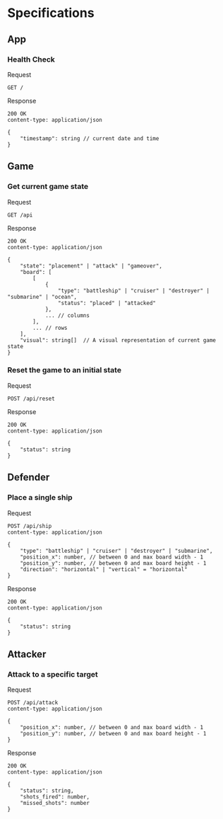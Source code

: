 # Specifications

## App

### Health Check

Request

```
GET /
```

Response

```
200 OK
content-type: application/json

{
    "timestamp": string // current date and time
}
```


## Game

### Get current game state

Request

```
GET /api
```

Response

```
200 OK
content-type: application/json

{
    "state": "placement" | "attack" | "gameover",
    "board": [
        [
            {
                "type": "battleship" | "cruiser" | "destroyer" | "submarine" | "ocean",
                "status": "placed" | "attacked"
            },
            ... // columns
        ],
        ... // rows
    ],
    "visual": string[]  // A visual representation of current game state
}
```

### Reset the game to an initial state

Request

```
POST /api/reset
```

Response

```
200 OK
content-type: application/json

{
    "status": string
}
```


## Defender

### Place a single ship

Request

```
POST /api/ship
content-type: application/json

{
    "type": "battleship" | "cruiser" | "destroyer" | "submarine",
    "position_x": number, // between 0 and max board width - 1
    "position_y": number, // between 0 and max board height - 1
    "direction": "horizontal" | "vertical" = "horizontal"
}
```

Response

```
200 OK
content-type: application/json

{
    "status": string
}
```


## Attacker

### Attack to a specific target

Request

```
POST /api/attack
content-type: application/json

{
    "position_x": number, // between 0 and max board width - 1
    "position_y": number, // between 0 and max board height - 1
}
```

Response

```
200 OK
content-type: application/json

{
    "status": string,
    "shots_fired": number,
    "missed_shots": number
}
```

